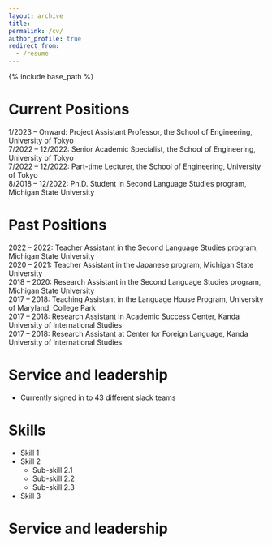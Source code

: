 ```yaml
---
layout: archive
title:
permalink: /cv/
author_profile: true
redirect_from:
  - /resume
---
```


{% include base_path %}

Current Positions
======
1/2023 – Onward: Project Assistant Professor, the School of Engineering, University of Tokyo<br>
7/2022 – 12/2022: Senior Academic Specialist, the School of Engineering, University of Tokyo<br>
7/2022 – 12/2022: Part-time Lecturer, the School of Engineering, University of Tokyo<br>
8/2018 – 12/2022: Ph.D. Student in Second Language Studies program, Michigan State University<br>

Past Positions
======
2022 – 2022: Teacher Assistant in the Second Language Studies program, Michigan State University<br>
2020 – 2021: Teacher Assistant in the Japanese program, Michigan State University<br>
2018 – 2020: Research Assistant in the Second Language Studies program, Michigan State University<br>
2017 – 2018: Teaching Assistant in the Language House Program, University of Maryland, College Park<br>
2017 – 2018: Research Assistant in Academic Success Center, Kanda University of International Studies<br>
2017 – 2018: Research Assistant at Center for Foreign Language, Kanda University of International Studies<br>
  
Service and leadership
======
* Currently signed in to 43 different slack teams


Skills
======
* Skill 1
* Skill 2
  * Sub-skill 2.1
  * Sub-skill 2.2
  * Sub-skill 2.3
* Skill 3

Service and leadership
======

